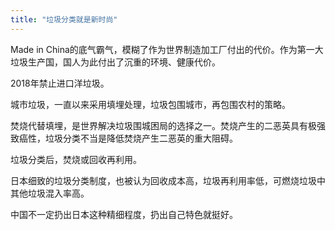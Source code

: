 ```yaml
---
title: "垃圾分类就是新时尚"
---
```


Made in China的底气霸气，模糊了作为世界制造加工厂付出的代价。作为第一大垃圾生产国，国人为此付出了沉重的环境、健康代价。 

2018年禁止进口洋垃圾。

城市垃圾，一直以来采用填埋处理，垃圾包围城市，再包围农村的策略。

焚烧代替填埋，是世界解决垃圾围城困局的选择之一。焚烧产生的二恶英具有极强致癌性，垃圾分类不当是降低焚烧产生二恶英的重大阻碍。

垃圾分类后，焚烧或回收再利用。

日本细致的垃圾分类制度，也被认为回收成本高，垃圾再利用率低，可燃烧垃圾中其他垃圾混入率高。

中国不一定扔出日本这种精细程度，扔出自己特色就挺好。
